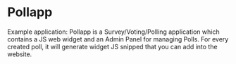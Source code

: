 # Pollapp
Example application: Pollapp is a Survey/Voting/Polling application which contains a JS web widget and an Admin Panel for managing Polls. For every created poll, it will generate widget JS snipped that you can add into the website.
